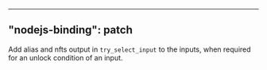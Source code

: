 
---
"nodejs-binding": patch
---

Add alias and nfts output in `try_select_input` to the inputs, when required for an unlock condition of an input.
